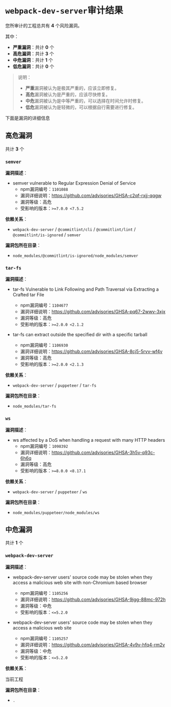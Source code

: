 # `webpack-dev-server`审计结果


您所审计的工程总共有 **4** 个风险漏洞。

其中：

- **严重漏洞**：共计 **0** 个
- **高危漏洞**：共计 **3** 个
- **中危漏洞**：共计 **1** 个
- **低危漏洞**：共计 **0** 个

> 说明：
>
> - **严重**漏洞被认为是极其严重的，应该立即修复。
> - **高危**漏洞被认为是严重的，应该尽快修复。
> - **中危**漏洞被认为是中等严重的，可以选择在时间允许时修复。
> - **低危**漏洞被认为是轻微的，可以根据自行需要进行修复。

下面是漏洞的详细信息



## 高危漏洞

共计 **3** 个


### `semver`

**漏洞描述**：

- semver vulnerable to Regular Expression Denial of Service
  - npm漏洞编号：`1101088`
  - 漏洞详细说明：https://github.com/advisories/GHSA-c2qf-rxjj-qqgw
  - 漏洞等级：高危
  - 受影响的版本：`>=7.0.0 <7.5.2`


**依赖关系**：



- `webpack-dev-server` / `@commitlint/cli` / `@commitlint/lint` / `@commitlint/is-ignored` / `semver`

  
  

**漏洞包所在目录**：

- `node_modules/@commitlint/is-ignored/node_modules/semver`


### `tar-fs`

**漏洞描述**：

- tar-fs Vulnerable to Link Following and Path Traversal via Extracting a Crafted tar File
  - npm漏洞编号：`1104677`
  - 漏洞详细说明：https://github.com/advisories/GHSA-pq67-2wwv-3xjx
  - 漏洞等级：高危
  - 受影响的版本：`>=2.0.0 <2.1.2`

- tar-fs can extract outside the specified dir with a specific tarball
  - npm漏洞编号：`1106930`
  - 漏洞详细说明：https://github.com/advisories/GHSA-8cj5-5rvv-wf4v
  - 漏洞等级：高危
  - 受影响的版本：`>=2.0.0 <2.1.3`


**依赖关系**：



- `webpack-dev-server` / `puppeteer` / `tar-fs`

  
  

**漏洞包所在目录**：

- `node_modules/tar-fs`


### `ws`

**漏洞描述**：

- ws affected by a DoS when handling a request with many HTTP headers
  - npm漏洞编号：`1098392`
  - 漏洞详细说明：https://github.com/advisories/GHSA-3h5v-q93c-6h6q
  - 漏洞等级：高危
  - 受影响的版本：`>=8.0.0 <8.17.1`


**依赖关系**：



- `webpack-dev-server` / `puppeteer` / `ws`

  
  

**漏洞包所在目录**：

- `node_modules/puppeteer/node_modules/ws`





## 中危漏洞

共计 **1** 个


### `webpack-dev-server`

**漏洞描述**：

- webpack-dev-server users' source code may be stolen when they access a malicious web site with non-Chromium based browser
  - npm漏洞编号：`1105256`
  - 漏洞详细说明：https://github.com/advisories/GHSA-9jgg-88mc-972h
  - 漏洞等级：中危
  - 受影响的版本：`<=5.2.0`

- webpack-dev-server users' source code may be stolen when they access a malicious web site
  - npm漏洞编号：`1105257`
  - 漏洞详细说明：https://github.com/advisories/GHSA-4v9v-hfq4-rm2v
  - 漏洞等级：中危
  - 受影响的版本：`<=5.2.0`


**依赖关系**：


当前工程



**漏洞包所在目录**：

- `.`







